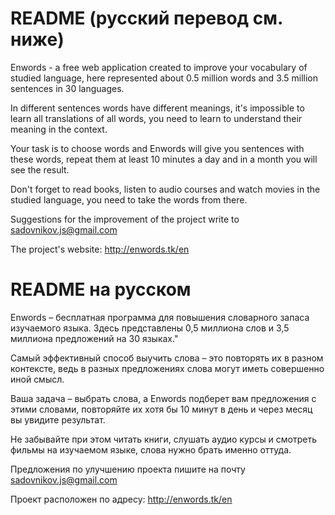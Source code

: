 # README (русский перевод см. ниже)

Enwords - a free web application created to improve your vocabulary of studied language, here represented
about 0.5 million words and 3.5 million sentences in 30 languages.

In different sentences words have different meanings, it's impossible to learn all translations of all
words, you need to learn to understand their meaning in the context.

Your task is to choose words and Enwords will give you sentences with these words, repeat them at
least 10 minutes a day and in a month you will see the result.

Don't forget to read books, listen to audio
courses and watch movies in the studied language, you need to take the words from there.

Suggestions for the improvement of the project write to sadovnikov.js@gmail.com

The project's website: http://enwords.tk/en

# README на русском

Enwords – бесплатная программа для повышения словарного запаса изучаемого языка. Здесь представлены 
0,5 миллиона слов и 3,5 миллиона предложений на 30 языках."

Самый эффективный способ выучить слова – это повторять их в разном контексте, ведь в разных предложениях
слова могут иметь совершенно иной смысл.
          
Ваша задача – выбрать слова, а Enwords подберет вам предложения с этими словами, повторяйте их хотя бы
10 минут в день и через месяц вы увидите результат.

Не забывайте при этом читать книги, слушать аудио курсы и смотреть фильмы на изучаемом языке, слова нужно брать именно
оттуда.

Предложения по улучшению проекта пишите на почту sadovnikov.js@gmail.com

Проект расположен по адресу: http://enwords.tk/en
